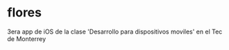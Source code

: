 flores
======

3era app de iOS de la clase 'Desarrollo para dispositivos moviles' en el Tec de Monterrey
